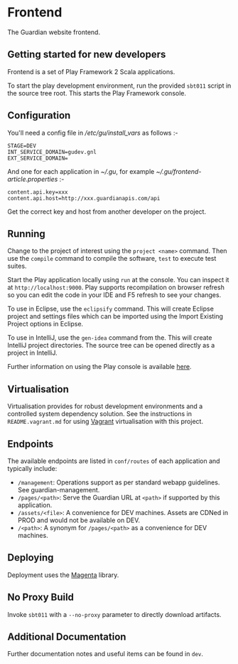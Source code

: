 Frontend
========

The Guardian website frontend.


Getting started for new developers
----------------------------------
Frontend is a set of Play Framework 2 Scala applications.

To start the play development environment, run the provided `sbt011` script
in the source tree root. This starts the Play Framework console.


Configuration
-------------

You'll need a config file in _/etc/gu/install_vars_ as follows :-

```
STAGE=DEV
INT_SERVICE_DOMAIN=gudev.gnl
EXT_SERVICE_DOMAIN=
```

And one for each application in _~/.gu_, for example _~/.gu/frontend-article.properties_ :-

```
content.api.key=xxx
content.api.host=http://xxx.guardianapis.com/api
```

Get the correct key and host from another developer on the project.

Running
-------

Change to the project of interest using the `project <name>` command. Then use
the `compile` command to compile the software, `test` to execute test suites.

Start the Play application locally using `run` at the console. You can
inspect it at `http://localhost:9000`. Play supports recompilation on browser
refresh so you can edit the code in your IDE and F5 refresh to see your
changes.

To use in Eclipse, use the `eclipsify` command. This will create Eclipse
project and settings files which can be imported using the Import Existing
Project options in Eclipse.

To use in IntelliJ, use the `gen-idea` command from the. This will create
IntelliJ project directories. The source tree can be opened directly as 
a project in IntelliJ.

Further information on using the Play console is available [here][play2-console].

Virtualisation
--------------
Virtualisation provides for robust development environments and a controlled
system dependency solution. See the instructions in `README.vagrant.md` for
using [Vagrant][vagrant] virtualisation with this project.


Endpoints
---------
The available endpoints are listed in `conf/routes` of each application and
typically include:

* `/management`: Operations support as per standard webapp guidelines. See
  guardian-management.
* `/pages/<path>`: Serve the Guardian URL at `<path>` if supported by this
  application.
* `/assets/<file>`: A convenience for DEV machines. Assets are CDNed in PROD
  and would not be available on DEV.
* `/<path>`: A synonym for `/pages/<path>` as a convenience for DEV machines.


Deploying
---------
Deployment uses the [Magenta][magenta] library.


No Proxy Build
--------------
Invoke `sbt011` with a `--no-proxy` parameter to directly download artifacts.


Additional Documentation
------------------------
Further documentation notes and useful items can be found in `dev`.


[sbt]: http://www.scala-sbt.org
[play2-console]: https://github.com/playframework/Play20/wiki/PlayConsole
[play2-wiki]: https://github.com/playframework/Play20/wiki
[sbteclipse]: https://github.com/typesafehub/sbteclipse
[sbt-idea]: https://github.com/mpeltonen/sbt-idea
[vagrant]: http://vagrantup.com
[magenta]: https://github.com/guardian/deploy
